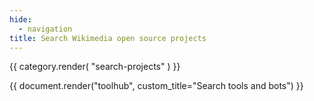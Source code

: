 ```yaml
---
hide:
  - navigation
title: Search Wikimedia open source projects
---
```


{{ category.render( "search-projects" ) }}

{{ document.render("toolhub", custom_title="Search tools and bots") }}
